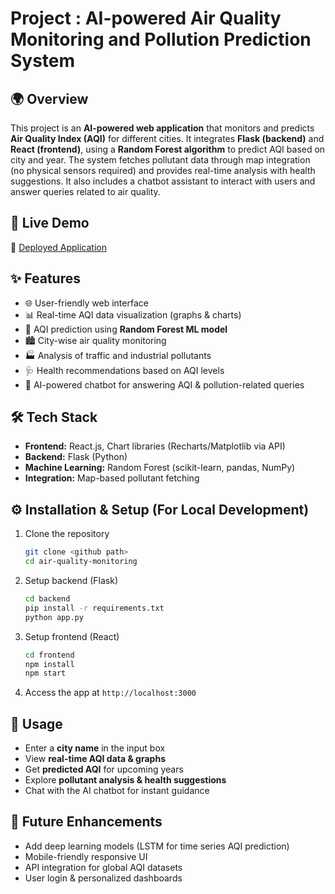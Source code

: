 

# Project : AI-powered Air Quality Monitoring and Pollution Prediction System

## 🌍 Overview

This project is an **AI-powered web application** that monitors and predicts **Air Quality Index (AQI)** for different cities. It integrates **Flask (backend)** and **React (frontend)**, using a **Random Forest algorithm** to predict AQI based on city and year. The system fetches pollutant data through map integration (no physical sensors required) and provides real-time analysis with health suggestions.
It also includes a chatbot assistant to interact with users and answer queries related to air quality.

## 🚀 Live Demo

🔗 [Deployed Application](air-quality-prediction-ten.vercel.app)

## ✨ Features

* 🌐 User-friendly web interface
* 📊 Real-time AQI data visualization (graphs & charts)
* 🤖 AQI prediction using **Random Forest ML model**
* 🏙️ City-wise air quality monitoring
* 🏭 Analysis of traffic and industrial pollutants
* 🩺 Health recommendations based on AQI levels
* 💬 AI-powered chatbot for answering AQI & pollution-related queries

## 🛠 Tech Stack

* **Frontend:** React.js, Chart libraries (Recharts/Matplotlib via API)
* **Backend:** Flask (Python)
* **Machine Learning:** Random Forest (scikit-learn, pandas, NumPy)
* **Integration:** Map-based pollutant fetching

## ⚙️ Installation & Setup (For Local Development)

1. Clone the repository

   ```bash
   git clone <github path>
   cd air-quality-monitoring
   ```
2. Setup backend (Flask)

   ```bash
   cd backend
   pip install -r requirements.txt
   python app.py
   ```
3. Setup frontend (React)

   ```bash
   cd frontend
   npm install
   npm start
   ```
4. Access the app at `http://localhost:3000`

## 📌 Usage

* Enter a **city name** in the input box
* View **real-time AQI data & graphs**
* Get **predicted AQI** for upcoming years
* Explore **pollutant analysis & health suggestions**
* Chat with the AI chatbot for instant guidance

## 🚀 Future Enhancements

* Add deep learning models (LSTM for time series AQI prediction)
* Mobile-friendly responsive UI
* API integration for global AQI datasets
* User login & personalized dashboards


